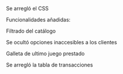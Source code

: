 Se arregló el CSS

Funcionalidades añadidas:

Filtrado del catálogo

Se ocultó opciones inaccesibles a los clientes

Galleta de ultimo juego prestado

Se arregló la tabla de transacciones


